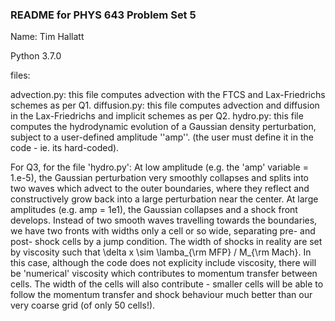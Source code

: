 ### README for PHYS 643 Problem Set 5 ###

Name: Tim Hallatt

Python 3.7.0

files:

advection.py: this file computes advection with the FTCS and Lax-Friedrichs schemes as per Q1.
diffusion.py: this file computes advection and diffusion in the Lax-Friedrichs and implicit schemes as per Q2.
hydro.py: this file computes the hydrodynamic evolution of a Gaussian density perturbation, subject to a user-defined amplitude ''amp''. (the user must define it in the code - ie. its hard-coded).

For Q3, for the file 'hydro.py':
At low amplitude (e.g. the 'amp' variable = 1.e-5), the Gaussian perturbation very smoothly collapses and splits into two waves which advect to the outer boundaries, where they reflect and constructively grow back into a large perturbation near the center. At large amplitudes (e.g. amp = 1e1), the Gaussian collapses and a shock front develops. Instead of two smooth waves travelling towards the boundaries, we have two fronts with widths only a cell or so wide, separating pre- and post- shock cells by a jump condition. The width of shocks in reality are set by viscosity such that \delta x \sim \lamba_{\rm MFP} / M_{\rm Mach}. In this case, although the code does not explicity include viscosity, there will be 'numerical' viscosity which contributes to momentum transfer between cells. The width of the cells will also contribute - smaller cells will be able to follow the momentum transfer and shock behaviour much better than our very coarse grid (of only 50 cells!).
